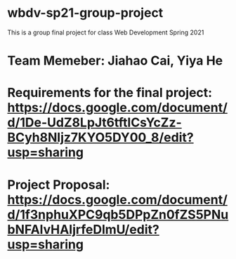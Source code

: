 # wbdv-sp21-group-project
This is a group final project for class Web Development Spring 2021
# Team Memeber: Jiahao Cai, Yiya He
# Requirements for the final project: https://docs.google.com/document/d/1De-UdZ8LpJt6tftlCsYcZz-BCyh8Nljz7KYO5DY00_8/edit?usp=sharing
# Project Proposal: https://docs.google.com/document/d/1f3nphuXPC9qb5DPpZn0fZS5PNubNFAlvHAIjrfeDlmU/edit?usp=sharing
